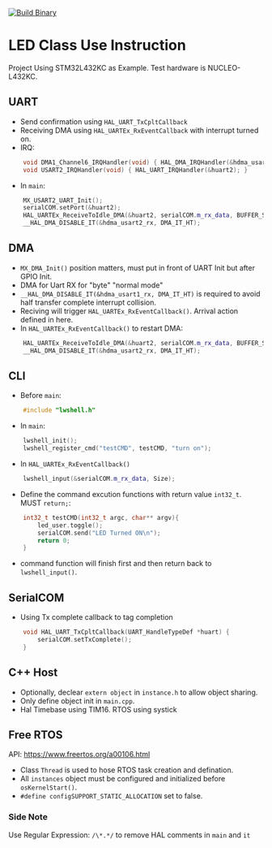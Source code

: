 [![Build Binary](https://github.com/jasonyang-ee/STM32-CLI/actions/workflows/build_all.yml/badge.svg)](https://github.com/jasonyang-ee/STM32-CLI/actions/workflows/build_all.yml)

# LED Class Use Instruction

Project Using STM32L432KC as Example. Test hardware is NUCLEO-L432KC.

## UART
- Send confirmation using `HAL_UART_TxCpltCallback`
- Receiving DMA using `HAL_UARTEx_RxEventCallback` with interrupt turned on.
- IRQ:
```c++
	void DMA1_Channel6_IRQHandler(void) { HAL_DMA_IRQHandler(&hdma_usart2_rx); }
	void USART2_IRQHandler(void) { HAL_UART_IRQHandler(&huart2); }
```
- In `main`:
```c++
	MX_USART2_UART_Init();
	serialCOM.setPort(&huart2);
	HAL_UARTEx_ReceiveToIdle_DMA(&huart2, serialCOM.m_rx_data, BUFFER_SIZE);
	__HAL_DMA_DISABLE_IT(&hdma_usart2_rx, DMA_IT_HT);
```

## DMA

- `MX_DMA_Init()` position matters, must put in front of UART Init but after GPIO Init.
- DMA for Uart RX for "byte" "normal mode"
- `__HAL_DMA_DISABLE_IT(&hdma_usart1_rx, DMA_IT_HT)` is required to avoid half transfer complete interrupt collision.
- Reciving will trigger `HAL_UARTEx_RxEventCallback()`. Arrival action defined in here. 
- In `HAL_UARTEx_RxEventCallback()` to restart DMA:
```c++
	HAL_UARTEx_ReceiveToIdle_DMA(&huart2, serialCOM.m_rx_data, BUFFER_SIZE);
	__HAL_DMA_DISABLE_IT(&hdma_usart2_rx, DMA_IT_HT);
```


## CLI

- Before `main`:
```c++
	#include "lwshell.h"
```

- In `main`:
```c++
	lwshell_init();
	lwshell_register_cmd("testCMD", testCMD, "turn on");
```

- In `HAL_UARTEx_RxEventCallback()`
```c++
	lwshell_input(&serialCOM.m_rx_data, Size);
```

- Define the command excution functions with return value `int32_t`. MUST `return;`:
```c++
	int32_t testCMD(int32_t argc, char** argv){
		led_user.toggle();
		serialCOM.send("LED Turned ON\n");
		return 0;
	}
```

- command function will finish first and then return back to `lwshell_input()`.


## SerialCOM

- Using Tx complete callback to tag completion
```c++
	void HAL_UART_TxCpltCallback(UART_HandleTypeDef *huart) {
		serialCOM.setTxComplete();
	}
```


## C++ Host
- Optionally, declear `extern object` in `instance.h` to allow object sharing.
- Only define object init in `main.cpp`.
- Hal Timebase using TIM16. RTOS using systick





## Free RTOS

API: https://www.freertos.org/a00106.html

- Class `Thread` is used to hose RTOS task creation and defination.
- All `instances` object must be configured and initialized before `osKernelStart()`.
- `#define configSUPPORT_STATIC_ALLOCATION` set to false.







### Side Note

Use Regular Expression: `` /\*.*/ `` to remove HAL comments in `main` and `it`


